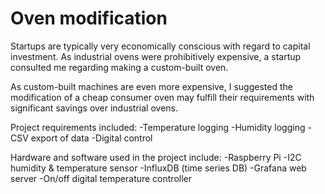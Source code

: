 # Oven modification
Startups are typically very economically conscious with regard to capital investment. As industrial ovens were prohibitively expensive, a startup consulted me regarding making a custom-built oven.

As custom-built machines are even more expensive, I suggested the modification of a cheap consumer oven may fulfill their requirements with significant savings over industrial ovens.

Project requirements included:
-Temperature logging
-Humidity logging
-CSV export of data
-Digital control

Hardware and software used in the project include:
-Raspberry Pi
-I2C humidity & temperature sensor
-InfluxDB (time series DB)
-Grafana web server
-On/off digital temperature controller